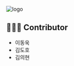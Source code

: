 ![logo](https://user-images.githubusercontent.com/33643752/97843021-ece28700-1d2b-11eb-934b-1668d4c9b862.png)

## :family_man_boy_boy: Contributor
- 이동욱
- 김도호
- 김의현
